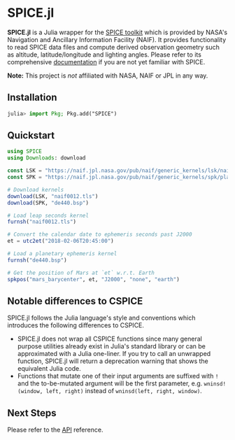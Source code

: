 # SPICE.jl

**SPICE.jl** is a Julia wrapper for the [SPICE toolkit](https://naif.jpl.nasa.gov/naif/index.html) which is provided by NASA's Navigation and Ancillary Information Facility (NAIF).
It provides functionality to read SPICE data files and compute derived observation geometry such as altitude, latitude/longitude and lighting angles.
Please refer to its comprehensive [documentation](https://naif.jpl.nasa.gov/pub/naif/toolkit_docs/C/index.html) if you are not yet familiar with SPICE.

**Note:** This project is *not* affiliated with NASA, NAIF or JPL in any way.

## Installation

```julia
julia> import Pkg; Pkg.add("SPICE")
```

## Quickstart

```julia
using SPICE
using Downloads: download

const LSK = "https://naif.jpl.nasa.gov/pub/naif/generic_kernels/lsk/naif0012.tls"
const SPK = "https://naif.jpl.nasa.gov/pub/naif/generic_kernels/spk/planets/de440.bsp"

# Download kernels
download(LSK, "naif0012.tls")
download(SPK, "de440.bsp")

# Load leap seconds kernel
furnsh("naif0012.tls")

# Convert the calendar date to ephemeris seconds past J2000
et = utc2et("2018-02-06T20:45:00")

# Load a planetary ephemeris kernel
furnsh("de440.bsp")

# Get the position of Mars at `et` w.r.t. Earth
spkpos("mars_barycenter", et, "J2000", "none", "earth")
```

## Notable differences to CSPICE

SPICE.jl follows the Julia language's style and conventions which introduces the following differences to CSPICE.

- SPICE.jl does not wrap all CSPICE functions since many general purpose utilities already exist in Julia's standard library or can be approximated with a Julia one-liner.  If you try to call an unwrapped function, SPICE.jl will return a deprecation warning that shows the equivalent Julia code.
- Functions that mutate one of their input arguments are suffixed with `!` and the to-be-mutated argument will be the first parameter, e.g. `wninsd!(window, left, right)` instead of `wninsd(left, right, window)`.

## Next Steps

Please refer to the [API](@ref) reference.
